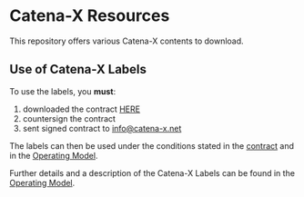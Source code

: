 # Catena-X Resources

This repository offers various Catena-X contents to download.

## Use of Catena-X Labels

To use the labels, you **must**:

1. downloaded the contract [HERE](https://github.com/catenax-eV/cx-resources)
2. countersign the contract
3. sent signed contract to [info@catena-x.net](mailto:info@catena-x.net)

The labels can then be used under the conditions stated in the [contract](https://github.com/catenax-eV/cx-resources) and in the [Operating Model](https://catenax-ev.github.io/docs/next/operating-model/how-data-space-governance#catena-x-labels).

Further details and a description of the Catena-X Labels can be found in the [Operating Model](https://catenax-ev.github.io/docs/next/operating-model/how-data-space-governance#catena-x-labels).
